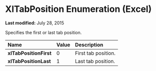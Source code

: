 
# XlTabPosition Enumeration (Excel)

 **Last modified:** July 28, 2015

Specifies the first or last tab position.


|**Name**|**Value**|**Description**|
|:-----|:-----|:-----|
| **xlTabPositionFirst**|0|First tab position.|
| **xlTabPositionLast**|1|Last tab position.|
